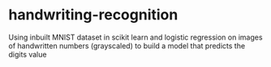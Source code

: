 # handwriting-recognition
Using inbuilt MNIST dataset in scikit learn and logistic regression on images of handwritten numbers (grayscaled) to build a model that predicts the digits value
